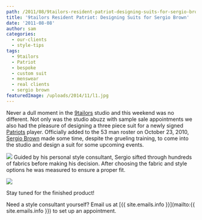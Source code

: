 ```yaml
---
path: /2011/08/9tailors-resident-patriot-designing-suits-for-sergio-brown/
title: '9tailors Resident Patriot: Designing Suits for Sergio Brown'
date: '2011-08-08'
author: sam
categories:
  - our-clients
  - style-tips
tags:
  - 9tailors
  - Patriot
  - bespoke
  - custom suit
  - menswear
  - real clients
  - sergio brown
featuredImage: /uploads/2014/11/l1.jpg
---
```

Never a dull moment in the [9tailors](http://9tailors.com/) studio and this weekend was no different. Not only was the studio abuzz with sample sale appointments we also had the pleasure of designing a three piece suit for a newly signed [Patriots](http://www.patriots.com/index.html) player. Officially added to the 53 man roster on October 23, 2010, [Sergio Brown](http://archive.patriots.com/team/index.cfm?ac=playerbio&bio=34194) made some time, despite the grueling training, to come into the studio and design a suit for some upcoming events.

[![](http://4.bp.blogspot.com/-eSIZtsS38fU/TkFVrr8S5RI/AAAAAAAAAsw/W8oiQzoKQdo/s400/P1020741.JPG)](http://4.bp.blogspot.com/-eSIZtsS38fU/TkFVrr8S5RI/AAAAAAAAAsw/W8oiQzoKQdo/s1600/P1020741.JPG)
Guided by his personal style consultant, Sergio sifted through hundreds of fabrics before making his decision. After choosing the fabric and style options he was measured to ensure a proper fit.

[![](http://4.bp.blogspot.com/-ak8YvNnluoQ/TkFVr-5d7sI/AAAAAAAAAs4/OuiI89jnxXY/s400/P1020744.JPG)](http://4.bp.blogspot.com/-ak8YvNnluoQ/TkFVr-5d7sI/AAAAAAAAAs4/OuiI89jnxXY/s1600/P1020744.JPG)

Stay tuned for the finished product!

Need a style consultant yourself? Email us at [{{ site.emails.info }}](mailto:{{ site.emails.info }}) to set up an appointment.
